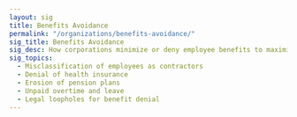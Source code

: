 ```yaml
---
layout: sig
title: Benefits Avoidance
permalink: "/organizations/benefits-avoidance/"
sig_title: Benefits Avoidance
sig_desc: How corporations minimize or deny employee benefits to maximize profits, including health, retirement, and paid leave.
sig_topics:
  - Misclassification of employees as contractors
  - Denial of health insurance
  - Erosion of pension plans
  - Unpaid overtime and leave
  - Legal loopholes for benefit denial
---
```

